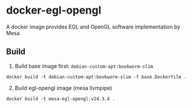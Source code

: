 # docker-egl-opengl
A docker image provides EGL and OpenGL software implementation by Mesa

## Build

1. Build base image first: `debian-custom-apt:bookworm-slim` 
```
docker build -t debian-custom-apt:bookworm-slim -f base.Dockerfile .
```

2. Build egl-opengl image (mesa llvmpipe)

```
docker build -t mesa-egl-opengl:v24.3.4 .
```
